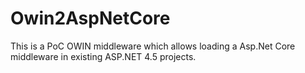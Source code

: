 # Owin2AspNetCore
This is a PoC OWIN middleware which allows loading a Asp.Net Core middleware in existing ASP.NET 4.5 projects.
